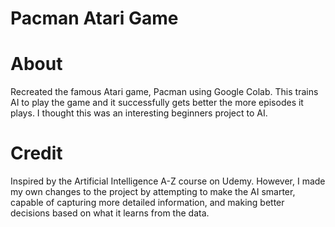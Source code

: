# Pacman Atari Game

# About
Recreated the famous Atari game, Pacman using Google Colab. This trains AI to play the game and it successfully gets better the more episodes it plays. I thought this was an interesting beginners project to AI.

# Credit
Inspired by the Artificial Intelligence A-Z course on Udemy. However, I made my own changes to the project by attempting to make the AI smarter, capable of capturing more detailed information, and making better decisions based on what it learns from the data. 


